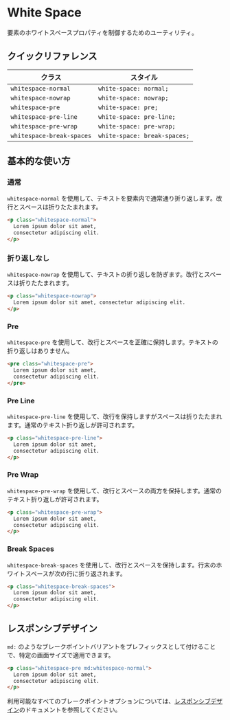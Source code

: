 # White Space

要素のホワイトスペースプロパティを制御するためのユーティリティ。

## クイックリファレンス

| クラス | スタイル |
|-------|--------|
| `whitespace-normal` | `white-space: normal;` |
| `whitespace-nowrap` | `white-space: nowrap;` |
| `whitespace-pre` | `white-space: pre;` |
| `whitespace-pre-line` | `white-space: pre-line;` |
| `whitespace-pre-wrap` | `white-space: pre-wrap;` |
| `whitespace-break-spaces` | `white-space: break-spaces;` |

## 基本的な使い方

### 通常

`whitespace-normal` を使用して、テキストを要素内で通常通り折り返します。改行とスペースは折りたたまれます。

```html
<p class="whitespace-normal">
  Lorem ipsum dolor sit amet,
  consectetur adipiscing elit.
</p>
```

### 折り返しなし

`whitespace-nowrap` を使用して、テキストの折り返しを防ぎます。改行とスペースは折りたたまれます。

```html
<p class="whitespace-nowrap">
  Lorem ipsum dolor sit amet, consectetur adipiscing elit.
</p>
```

### Pre

`whitespace-pre` を使用して、改行とスペースを正確に保持します。テキストの折り返しはありません。

```html
<pre class="whitespace-pre">
  Lorem ipsum dolor sit amet,
  consectetur adipiscing elit.
</pre>
```

### Pre Line

`whitespace-pre-line` を使用して、改行を保持しますがスペースは折りたたまれます。通常のテキスト折り返しが許可されます。

```html
<p class="whitespace-pre-line">
  Lorem ipsum dolor sit amet,
  consectetur adipiscing elit.
</p>
```

### Pre Wrap

`whitespace-pre-wrap` を使用して、改行とスペースの両方を保持します。通常のテキスト折り返しが許可されます。

```html
<p class="whitespace-pre-wrap">
  Lorem ipsum dolor sit amet,
  consectetur adipiscing elit.
</p>
```

### Break Spaces

`whitespace-break-spaces` を使用して、改行とスペースを保持します。行末のホワイトスペースが次の行に折り返されます。

```html
<p class="whitespace-break-spaces">
  Lorem ipsum dolor sit amet,
  consectetur adipiscing elit.
</p>
```

## レスポンシブデザイン

`md:` のようなブレークポイントバリアントをプレフィックスとして付けることで、特定の画面サイズで適用できます。

```html
<p class="whitespace-pre md:whitespace-normal">
  Lorem ipsum dolor sit amet,
  consectetur adipiscing elit.
</p>
```

利用可能なすべてのブレークポイントオプションについては、[レスポンシブデザイン](/docs/responsive-design)のドキュメントを参照してください。
